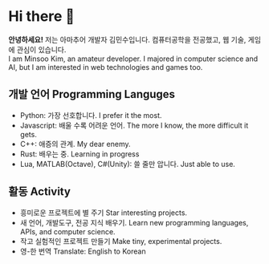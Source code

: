 # Hi there 👋

<!--
**km19809/km19809** is a ✨ _special_ ✨ repository because its `README.md` (this file) appears on your GitHub profile.

Here are some ideas to get you started:

- 🔭 I’m currently working on ...
- 🌱 I’m currently learning ...
- 👯 I’m looking to collaborate on ...
- 🤔 I’m looking for help with ...
- 💬 Ask me about ...
- 📫 How to reach me: ...
- 😄 Pronouns: ...
- ⚡ Fun fact: ...
-->
**안녕하세요!**
저는 아마추어 개발자 김민수입니다.
컴퓨터공학을 전공했고, 웹 기술, 게임에 관심이 있습니다. \
I am Minsoo Kim, an amateur developer.
I majored in computer science and AI, but I am interested in web technologies and games too.


## 개발 언어 Programming Languges
* Python: 가장 선호합니다. I prefer it the most.
* Javascript: 배울 수록 어려운 언어. The more I know, the more difficult it gets.
* C++: 애증의 관계. My dear enemy.
* Rust: 배우는 중. Learning in progress
* Lua, MATLAB(Octave), C#(Unity): 쓸 줄만 압니다. Just able to use.

## 활동 Activity
* 흥미로운 프로젝트에 별 주기 Star interesting projects.
* 새 언어, 개발도구, 전공 지식 배우기. Learn new programming languages, APIs, and computer science.
* 작고 실험적인 프로젝트 만들기 Make tiny, experimental projects.
* 영-한 번역 Translate: English to Korean
